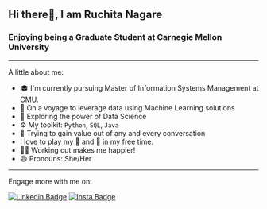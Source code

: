## Hi there👋, I am Ruchita Nagare


### Enjoying being a Graduate Student at Carnegie Mellon University
---

A little about me:

- 🎓 I'm currently pursuing Master of Information Systems Management at [CMU](https://www.cmu.edu/).
- 🌱 On a voyage to leverage data using Machine Learning solutions
- 🔭 Exploring the power of Data Science
- ⚙️ My toolkit: `Python`, `SQL`, `Java`
- 💬 Trying to gain value out of any and every conversation
- I love to play my 🎻 and 💃 in my free time.
- 🏋️‍♀ Working out makes me happier!	
- 😄 Pronouns: She/Her

---
Engage more with me on:

 [![Linkedin Badge](https://img.shields.io/badge/-Ruchita--Nagare-blue?logo=LinkedIn&logoColor=white&link=https://www.linkedin.com/in/ruchita-nagare/)](https://www.linkedin.com/in/ruchita-nagare/)
 [![Insta Badge](https://img.shields.io/badge/-Ruchita_Nagare-red?logo=Instagram&logoColor=white&link=https://www.instagram.com/ruchita_nagare/)](https://www.instagram.com/ruchita_nagare/)



